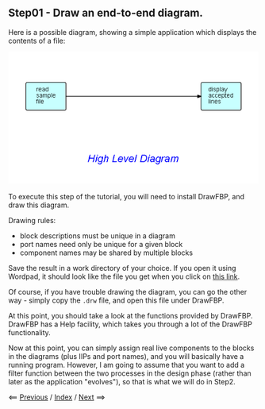 
<link href="../style.css" rel="stylesheet" type="text/css">

## Step01 - Draw an end-to-end diagram. 

Here is a possible diagram, showing a simple application which displays the contents of a file:

![High level diagram](Step01.png)

To execute this step of the tutorial, you will need to install DrawFBP, and draw this diagram.

Drawing rules:

- block descriptions must be unique in a diagram
- port names need only be unique for a given block
- component names may be shared by multiple blocks

Save the result in a work directory of your choice.  If you open it using Wordpad, it should look like the file you get when you click on [this link](diagrams/Step01.drw).

Of course, if you have trouble drawing the diagram, you can go the other way - simply copy the `.drw` file, and open this file under DrawFBP.

At this point, you should take a look at the functions provided by DrawFBP.  DrawFBP has a Help facility, which takes you through a lot of the DrawFBP functionality.

Now at this point, you can simply assign real live components to the blocks in the diagrams (plus IIPs and port names), and you will basically have a running program.  However, I am going to assume that you want to add a filter function between the two processes in the design phase (rather than later as the application "evolves"), so that is what we will do in Step2.

<span class=middle> &lt;== <a href="../Step00/">  Previous</a> / <a href="https://github.com/jpaulm/fbp-tutorial-filter-file/"> Index</a> / <a href="../Step02/"> Next</a> ==&gt;</span> 
